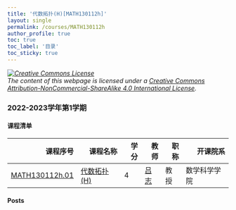 ```yaml
---
title: '代数拓扑(H)[MATH130112h]'
layout: single
permalink: /courses/MATH130112h
author_profile: true
toc: true
toc_label: '目录'
toc_sticky: true
---
```



<div class='notice--warning'>
	<p><i><a rel='license' href='http://creativecommons.org/licenses/by-nc-sa/4.0/'><img alt='Creative Commons License' style='border-width:0' src='https://i.creativecommons.org/l/by-nc-sa/4.0/88x31.png' /></a><br /> The content of this webpage is licensed under a <a rel='license' href='http://creativecommons.org/licenses/by-nc-sa/4.0/'>Creative Commons Attribution-NonCommercial-ShareAlike 4.0 International License</a>.</i></p>
</div>

### 2022-2023学年第1学期


#### 课程清单

<div style='text-align: center;' id='MATH130112h_2223F'> <table id='MATH130112h_2223F_table'>
  <thead>
    <tr style="text-align: right;">
      <th>课程序号</th>
      <th>课程名称</th>
      <th>学分</th>
      <th>教师</th>
      <th>职称</th>
      <th>开课院系</th>
    </tr>
  </thead>
  <tbody>
    <tr>
      <td><a href='https://fdu-math.github.io/courses/class-id/MATH130112h-01'>MATH130112h.01</a></td>
      <td><a href='https://fdu-math.github.io/courses/MATH130112h'>代数拓扑(H)</a></td>
      <td>4</td>
      <td><a href='https://fdu-math.github.io/teachers/吕志'>吕志</a></td>
      <td>教授</td>
      <td>数学科学学院</td>
    </tr>
  </tbody>
</table></div>

#### Posts

